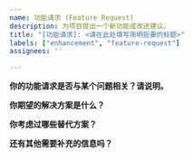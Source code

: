```yaml
---
name: 功能请求 (Feature Request)
description: 为项目提出一个新功能或改进建议。
title: "[功能请求]: <请在此处填写简明扼要的标题>"
labels: ["enhancement", "feature-request"]
assignees: ''

---
```


**你的功能请求是否与某个问题相关？请说明。**
<!-- 例如：我总是因为 [...] 而感到沮丧。 -->

**你期望的解决方案是什么？**
<!-- 请清晰地描述你希望实现的功能。 -->

**你考虑过哪些替代方案？**
<!-- 请描述你考虑过的其他解决方案。 -->

**还有其他需要补充的信息吗？**
<!-- 在这里添加任何其他上下文或截图。 -->

